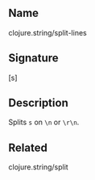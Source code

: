 ## Name
clojure.string/split-lines

## Signature
[s]

## Description

Splits `s` on `\n` or `\r\n`.

## Related
clojure.string/split
